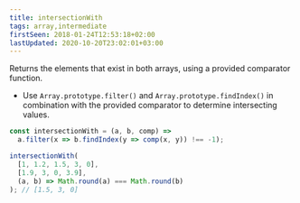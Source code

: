 ```yaml
---
title: intersectionWith
tags: array,intermediate
firstSeen: 2018-01-24T12:53:18+02:00
lastUpdated: 2020-10-20T23:02:01+03:00
---
```


Returns the elements that exist in both arrays, using a provided comparator function.

- Use `Array.prototype.filter()` and `Array.prototype.findIndex()` in combination with the provided comparator to determine intersecting values.

```js
const intersectionWith = (a, b, comp) =>
  a.filter(x => b.findIndex(y => comp(x, y)) !== -1);
```

```js
intersectionWith(
  [1, 1.2, 1.5, 3, 0],
  [1.9, 3, 0, 3.9],
  (a, b) => Math.round(a) === Math.round(b)
); // [1.5, 3, 0]
```
